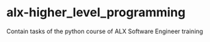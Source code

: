 # alx-higher_level_programming
Contain tasks of the python course of ALX Software Engineer training
